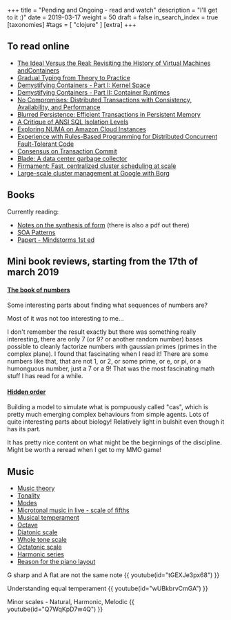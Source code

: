 +++
title = "Pending and Ongoing - read and watch"
description = "I'll get to it :)"
date = 2019-03-17
weight = 50
draft = false
in_search_index = true
[taxonomies]
#tags = [ "clojure" ]
[extra]
+++

## To read online

- [The Ideal Versus the Real: Revisiting the History of Virtual Machines andContainers](https://arxiv.org/pdf/1904.12226.pdf)
- [Gradual Typing from Theory to Practice](https://blog.sigplan.org/2019/07/12/gradual-typing-theory-practice/)
- [Demystifying Containers - Part I: Kernel Space](https://medium.com/@saschagrunert/demystifying-containers-part-i-kernel-space-2c53d6979504)
- [Demystifying Containers - Part II: Container Runtimes](https://medium.com/@saschagrunert/demystifying-containers-part-ii-container-runtimes-e363aa378f25)
- [No Compromises: Distributed Transactions with Consistency, Availability, and Performance](https://blog.acolyer.org/2016/01/14/no-compromises/)
- [Blurred Persistence: Efficient Transactions in Persistent Memory](https://blog.acolyer.org/2016/01/21/blurred-persistence/)
- [A Critique of ANSI SQL Isolation Levels](https://blog.acolyer.org/2016/02/24/a-critique-of-ansi-sql-isolation-levels/)
- [Exploring NUMA on Amazon Cloud Instances](http://techblog.cloudperf.net/2016/09/exploring-numa-on-amazon-cloud-instances.html)
- [Experience with Rules-Based Programming for Distributed Concurrent Fault-Tolerant Code](https://blog.acolyer.org/2016/01/19/dcft/)
- [Consensus on Transaction Commit](https://blog.acolyer.org/2016/01/13/consensus-on-transaction-commit/)
- [Blade: A data center garbage collector](https://blog.acolyer.org/2015/05/06/blade-a-data-center-garbage-collector/)
- [Firmament: Fast, centralized cluster scheduling at scale](https://blog.acolyer.org/2016/11/30/firmament-fast-centralized-cluster-scheduling-at-scale/)
- [Large-scale cluster management at Google with Borg](https://blog.acolyer.org/2015/05/07/large-scale-cluster-management-at-google-with-borg/)

## Books

Currently reading:
- [Notes on the synthesis of form](https://www.amazon.com/Notes-Synthesis-Form-Harvard-Paperbacks/dp/0674627512) (there is also a pdf out there)
- [SOA Patterns](https://www.amazon.com/SOA-Patterns-Arnon-Rotem-Gal-Oz/dp/1933988266)
- [Papert - Mindstorms 1st ed](http://worrydream.com/refs/Papert%20-%20Mindstorms%201st%20ed.pdf)

## Mini book reviews, starting from the 17th of march 2019

#### [The book of numbers](https://mennohenselmans.com/the-myth-of-1glb-optimal-protein-intake-for-bodybuilders/)

Some interesting parts about finding what sequences of numbers are?

Most of it was not too interesting to me...

I don't remember the result exactly but there was something really interesting, there are only 7 (or 9? or another random number) bases possible to cleanly factorize numbers with gaussian primes (primes in the complex plane). I found that fascinating when I read it! There are some numbers like that, that are not 1, or 2, or some prime, or e, or pi, or a humonguous number, just a 7 or a 9! That was the most fascinating math stuff I has read for a while.

#### [Hidden order](https://www.amazon.com/Hidden-Order-Adaptation-Builds-Complexity/dp/0201442302)

Building a model to simulate what is pompuously called "cas", which is pretty much emerging complex behaviours from simple agents. Lots of quite interesting parts about biology! Relatively light in bulshit even though it has its part.

It has pretty nice content on what might be the beginnings of the discipline. Might be worth a reread when I get to my MMO game!

## Music

- [Music theory](https://en.wikipedia.org/wiki/Music_theory)
- [Tonality](https://en.wikipedia.org/wiki/Tonality)
- [Modes](https://en.wikipedia.org/wiki/Mode_(music))
- [Microtonal music in live - scale of fifths](https://www.subaqueousmusic.com/sof/)
- [Musical temperament](https://en.wikipedia.org/wiki/Musical_temperament)
- [Octave](https://en.wikipedia.org/wiki/Octave)
- [Diatonic scale](https://en.wikipedia.org/wiki/Diatonic_scale)
- [Whole tone scale](https://en.wikipedia.org/wiki/Whole_tone_scale)
- [Octatonic scale](https://en.wikipedia.org/wiki/Octatonic_scale)
- [Harmonic series](https://en.wikipedia.org/wiki/Harmonic_series_(music))
- [Reason for the piano layout](https://www.quora.com/Whats-the-reason-for-the-piano-keyboard-layout-of-12-keys-in-an-octave-with-7-white-keys-in-front-and-5-at-the-back-Why-this-specific-arrangement)

G sharp and A flat are not the same note
{{ youtube(id="tGEXJe3px68") }}

Understanding equal temperament
{{ youtube(id="wUBkbrvCmGA") }}

Minor scales - Natural, Harmonic, Melodic
{{ youtube(id="Q7WqKpD7w4Q") }}
